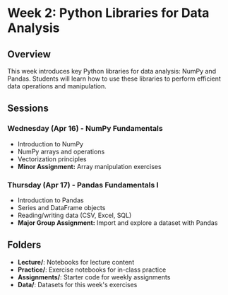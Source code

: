 # Week 2: Python Libraries for Data Analysis

## Overview
This week introduces key Python libraries for data analysis: NumPy and Pandas. Students will learn how to use these libraries to perform efficient data operations and manipulation.

## Sessions

### Wednesday (Apr 16) - NumPy Fundamentals
- Introduction to NumPy
- NumPy arrays and operations
- Vectorization principles
- **Minor Assignment:** Array manipulation exercises

### Thursday (Apr 17) - Pandas Fundamentals I
- Introduction to Pandas
- Series and DataFrame objects
- Reading/writing data (CSV, Excel, SQL)
- **Major Group Assignment:** Import and explore a dataset with Pandas

## Folders
- **Lecture/**: Notebooks for lecture content
- **Practice/**: Exercise notebooks for in-class practice
- **Assignments/**: Starter code for weekly assignments
- **Data/**: Datasets for this week's exercises